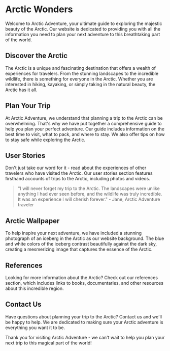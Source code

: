 <!--font:Roboto-->

# Arctic Wonders

Welcome to Arctic Adventure, your ultimate guide to exploring the majestic beauty of the Arctic. Our website is dedicated to providing you with all the information you need to plan your next adventure to this breathtaking part of the world.

## Discover the Arctic

The Arctic is a unique and fascinating destination that offers a wealth of experiences for travelers. From the stunning landscapes to the incredible wildlife, there is something for everyone in the Arctic. Whether you are interested in hiking, kayaking, or simply taking in the natural beauty, the Arctic has it all.

## Plan Your Trip

At Arctic Adventure, we understand that planning a trip to the Arctic can be overwhelming. That's why we have put together a comprehensive guide to help you plan your perfect adventure. Our guide includes information on the best time to visit, what to pack, and where to stay. We also offer tips on how to stay safe while exploring the Arctic.

## User Stories

Don't just take our word for it - read about the experiences of other travelers who have visited the Arctic. Our user stories section features firsthand accounts of trips to the Arctic, including photos and videos.

> "I will never forget my trip to the Arctic. The landscapes were unlike anything I had ever seen before, and the wildlife was truly incredible. It was an experience I will cherish forever." - Jane, Arctic Adventure traveler

## Arctic Wallpaper

To help inspire your next adventure, we have included a stunning photograph of an iceberg in the Arctic as our website background. The blue and white colors of the iceberg contrast beautifully against the dark sky, creating a mesmerizing image that captures the essence of the Arctic.

## References

Looking for more information about the Arctic? Check out our references section, which includes links to books, documentaries, and other resources about this incredible region.

## Contact Us

Have questions about planning your trip to the Arctic? Contact us and we'll be happy to help. We are dedicated to making sure your Arctic adventure is everything you want it to be.

Thank you for visiting Arctic Adventure - we can't wait to help you plan your next trip to this magical part of the world!

<!--

Write me content for website with wallpaper which alt text is:

"A photograph of an iceberg in the Arctic, with the blue and white colors contrasting against a dark sky."

The name/title of the page should not be 1:1 copy of the alt text but rather a real content of the website which is using this wallpaper.

- Use markdown format 
- Start with heading
- Heading should be short and concise
- The content should look like a real website 
- The website should not be about the wallpaper, wallpaper is just a related background
- Heading should be contain work "wallpaper" or "background"
- Include real sections like references, contact, user stories, etc. use things relevant to the page purpose.
- Feel free to use structure like headings, bullets, numbering, blockquotes, paragraphs, horizontal lines, etc.
- You can use formatting like bold or _italic_
- You can include UTF-8 emojis
- Links should be only #hash anchors (and you can refer to the document itself)
- Do not include images


---


# Arctic Adventure: Exploring the Wonders of the North

Welcome to Arctic Adventure, your ultimate guide to exploring the majestic beauty of the Arctic. Our website is dedicated to providing you with all the information you need to plan your next adventure to this breathtaking part of the world.

## Discover the Arctic

The Arctic is a unique and fascinating destination that offers a wealth of experiences for travelers. From the stunning landscapes to the incredible wildlife, there is something for everyone in the Arctic. Whether you are interested in hiking, kayaking, or simply taking in the natural beauty, the Arctic has it all.

## Plan Your Trip

At Arctic Adventure, we understand that planning a trip to the Arctic can be overwhelming. That's why we have put together a comprehensive guide to help you plan your perfect adventure. Our guide includes information on the best time to visit, what to pack, and where to stay. We also offer tips on how to stay safe while exploring the Arctic.

## User Stories

Don't just take our word for it - read about the experiences of other travelers who have visited the Arctic. Our user stories section features firsthand accounts of trips to the Arctic, including photos and videos.

> "I will never forget my trip to the Arctic. The landscapes were unlike anything I had ever seen before, and the wildlife was truly incredible. It was an experience I will cherish forever." - Jane, Arctic Adventure traveler

## Arctic Wallpaper

To help inspire your next adventure, we have included a stunning photograph of an iceberg in the Arctic as our website background. The blue and white colors of the iceberg contrast beautifully against the dark sky, creating a mesmerizing image that captures the essence of the Arctic.

## References

Looking for more information about the Arctic? Check out our references section, which includes links to books, documentaries, and other resources about this incredible region.

## Contact Us

Have questions about planning your trip to the Arctic? Contact us and we'll be happy to help. We are dedicated to making sure your Arctic adventure is everything you want it to be.

Thank you for visiting Arctic Adventure - we can't wait to help you plan your next trip to this magical part of the world!

-->
